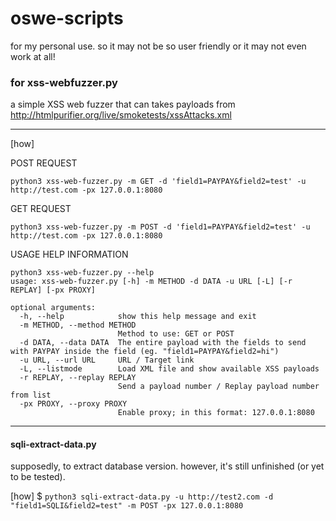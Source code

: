 # oswe-scripts
for my personal use. so it may not be so user friendly or it may not even work at all! 

### for xss-webfuzzer.py

a simple XSS web fuzzer that can takes payloads from http://htmlpurifier.org/live/smoketests/xssAttacks.xml

------
[how]

POST REQUEST

`python3 xss-web-fuzzer.py -m GET -d 'field1=PAYPAY&field2=test' -u http://test.com -px 127.0.0.1:8080`

GET REQUEST

`python3 xss-web-fuzzer.py -m POST -d 'field1=PAYPAY&field2=test' -u http://test.com -px 127.0.0.1:8080`

USAGE HELP INFORMATION
                                                                                                                                               
```
python3 xss-web-fuzzer.py --help
usage: xss-web-fuzzer.py [-h] -m METHOD -d DATA -u URL [-L] [-r REPLAY] [-px PROXY]

optional arguments:
  -h, --help            show this help message and exit
  -m METHOD, --method METHOD
                        Method to use: GET or POST
  -d DATA, --data DATA  The entire payload with the fields to send with PAYPAY inside the field (eg. "field1=PAYPAY&field2=hi")
  -u URL, --url URL     URL / Target link
  -L, --listmode        Load XML file and show available XSS payloads
  -r REPLAY, --replay REPLAY
                        Send a payload number / Replay payload number from list
  -px PROXY, --proxy PROXY
                        Enable proxy; in this format: 127.0.0.1:8080
```
------
#### sqli-extract-data.py
supposedly, to extract database version. however, it's still unfinished (or yet to be tested).

[how]
$ `python3 sqli-extract-data.py -u http://test2.com -d "field1=SQLI&field2=test" -m POST -px 127.0.0.1:8080`
